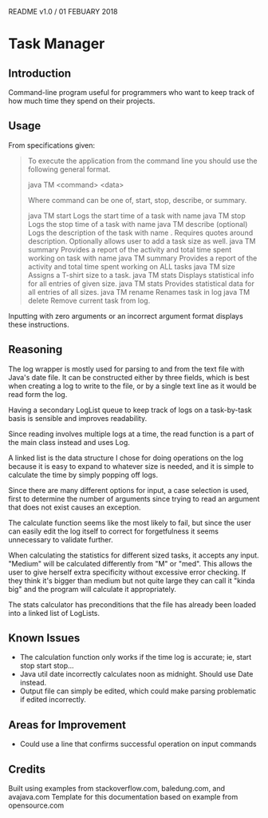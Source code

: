 
README v1.0 / 01 FEBUARY 2018

# Task Manager
## Introduction

Command-line program useful for programmers who want to keep track of how much time they spend on their projects.

## Usage

From specifications given:

> To execute the application from the command line you should use the
> following general format.
> 
> java TM \<command> \<data>
> 
> Where command can be one of, start, stop, describe, or summary.
> 
> java TM start <task name>	Logs the start time of a task with name <task name>
>	java TM stop <task name>	Logs the stop time of a task with name <task name>
>	java TM describe <task name> <description> (optional)<task size>	Logs the description of the task with name <task name>. Requires quotes around description. Optionally allows user to add a task size as well.
>	java TM summary <task name>	Provides a report of the activity and total time spent working on task with name <task name>
>	java TM summary		Provides a report of the activity and total time spent working on ALL tasks
>   java TM size <task name> <task size> Assigns a T-shirt size to a task.
>	java TM stats <task size>	 Displays statistical info for all entries of given size. 
>	java TM stats		Provides statistical data for all entries of all sizes. 
>	java TM rename <task name> <new name> 	Renames task in log 
>	java TM delete <task name> 		Remove current task from log. 



Inputting with zero arguments or an incorrect argument format displays these instructions.

## Reasoning

The log wrapper is mostly used for parsing to and from the text file with Java's date file.
It can be constructed either by three fields, which is best when creating a log to write to the file, or by a single text line as it would be read form the log.

Having a secondary LogList queue to keep track of logs on a task-by-task basis is sensible and improves readability.

Since reading involves multiple logs at a time, the read function is a part of the main class instead and uses Log.

A linked list is the data structure I chose for doing operations on the log because it is easy to expand to whatever size is needed, and it is simple to calculate the time by simply popping off logs.

Since there are many different options for input, a case selection is used, first to determine the number of arguments since trying to read an argument that does not exist causes an exception.

The calculate function seems like the most likely to fail, but since the user can easily edit the log itself to correct for forgetfulness it seems unnecessary to validate further.

When calculating the statistics for different sized tasks, it accepts any input. "Medium" will be calculated differently from "M" or "med". This allows the user to give herself extra specificity without excessive error checking. If they think it's bigger than medium but not quite large they can call it "kinda big" and the program will calculate it appropriately.

The stats calculator has preconditions that the file has already been loaded into a linked list of LogLists.


## Known Issues

* The calculation function only works if the time log is accurate; ie, start stop start stop...
* Java util date incorrectly calculates noon as midnight. Should use Date instead.
* Output file can simply be edited, which could make parsing problematic if edited incorrectly.

## Areas for Improvement
* Could use a line that confirms successful operation on input commands

## Credits

Built using examples from stackoverflow.com, baledung.com, and avajava.com
Template for this documentation based on example from opensource.com